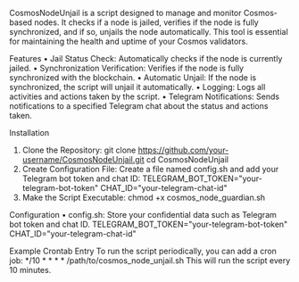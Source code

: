 CosmosNodeUnjail is a script designed to manage and monitor Cosmos-based nodes. It checks if a node is jailed, verifies if the node is fully synchronized, and if so, unjails the node automatically. This tool is essential for maintaining the health and uptime of your Cosmos validators.

Features
•	Jail Status Check: Automatically checks if the node is currently jailed.
•	Synchronization Verification: Verifies if the node is fully synchronized with the blockchain.
•	Automatic Unjail: If the node is synchronized, the script will unjail it automatically.
•	Logging: Logs all activities and actions taken by the script.
•	Telegram Notifications: Sends notifications to a specified Telegram chat about the status and actions taken.

Installation
1.	Clone the Repository:
git clone https://github.com/your-username/CosmosNodeUnjail.git
cd CosmosNodeUnjail
3.	Create Configuration File:
Create a file named config.sh and add your Telegram bot token and chat ID:
TELEGRAM_BOT_TOKEN="your-telegram-bot-token"
CHAT_ID="your-telegram-chat-id"
4.	Make the Script Executable:
chmod +x cosmos_node_guardian.sh

Configuration
•	config.sh: Store your confidential data such as Telegram bot token and chat ID.
TELEGRAM_BOT_TOKEN="your-telegram-bot-token"
CHAT_ID="your-telegram-chat-id"

Example Crontab Entry
To run the script periodically, you can add a cron job:
*/10 * * * * /path/to/cosmos_node_unjail.sh
This will run the script every 10 minutes.
